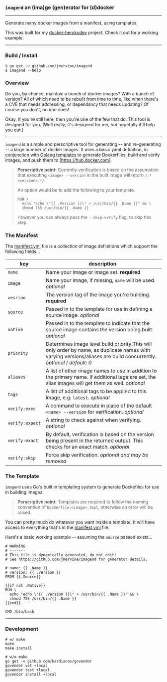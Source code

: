 ### `imagend` an (ima)ge (gen)erator for (d)docker
---
Generate many docker images from a manifest, using templates.

This was built for my [docker-herokudev](https://github.com/jmervine/docker-herokudev)
project. Check it out for a working example.

---
### Build / Install

```
$ go get -u github.com/jmervine/imagend
$ imagend --help
```

### Overview

Do you, by chance, maintain a bunch of docker images? With a bunch of version?
All of which need to be rebuilt from time to time, like when there's a CVE that
needs addressing, or dependancy that needs updating? Of course you don't, no
one does!

Okay, if you're still here, then you're one of the few that do. This tool is
designed for you. (Well really, it's designed for me, but hopefully it'll help
you out.)

---
`imagend` is a simple and perscriptive tool for generating -- and re-generating
-- a large number of docker images. It uses a basic yaml definition, in
conjunction with [Golang templates](https://golang.org/pkg/text/template/) to
generate Dockerfiles, build and verify images, and push them to [https://hub.docker.com].

> **Perscriptive point:**
> Currently verification is based on the assumption that executing
> `<image> --version` in the built image will return `/.*<version>.*/`.
>
> An option would be to add the following to your template.
> ```
> RUN \
>   echo "echo \"{{ .Version }}\" > /usr/bin/{{ .Name }}" && \
>   chmod 755 /usr/bin/{{ .Name }}
> ```
>
> However you can always pass the `--skip-verify` flag, to skip this step.
>

### The Manifest

The [manifest.yml](manifest.yml.sample) file is a collection of image
definitions which support the following fields...

key | description
---|---
`name` | Name your image or image set. **required**
`image` | Name your image, if missing, `name` will be used. _optional_
`vesrion` | The version tag of the image you're building. **required**
`source` | Passed in to the template for use in defining a source image. _optional_
`native` | Passed in to the template to indicate that the source image contains the version being built. _optional_
`priority` | Determines image level build priority.This will only order by name, as duplicate names with varying versions/aliases are build concurrently. _optional_ / _default: 0_
`aliases` | A list of other image names to use in addition to the primary name. If additional tags are set, the alias images will get them as well. _optional_
`tags` | A list of additional tags to be applied to this image, e.g. `latest`. _optional_
`verify:exec` | A command to execute in place of the default `<name> --version` for verification. _optional_
`verify:expect` | A string to check against when verifying. _optional_
`verify:exact` | By default, verification is based on the version being present in the returned output. This checks for an exact match. _optional_
`verify:skip` | Force skip verification. _optional and may be removed_


### The Template

`imagend` uses Go's built in templating system to generate Dockefiles for use
in building images.

> **Perscriptive point:**
> Templates are required to follow the naming convention of
> `Dockerfile.<image>.tmpl`, otherwise an error will be raised.

You can pretty much do whatever you want inside a template. It will have access
to everything that's in the [manifest.yml](manifest.yml.sample) file.

Here's a basic working example -- assuming the `source` passed exists...
```
# WARNING
# -------
# This file is dynamically generated, do not edit!
# See https://github.com/jmervine/imagend for generator details.

# name: {{ .Name }}
# version: {{ .Version }}
FROM {{.Source}}

{{if not .Native}}
RUN \
  echo "echo \"{{ .Version }}\" > /usr/bin/{{ .Name }}" && \
  chmod 755 /usr/bin/{{ .Name }}
{{end}}

CMD /bin/bash
```

---
### Development
```
# w/ make
make
make install

# w/o make
go get -v github.com/kardianos/govendor
govendor vet +local
govendor test +local
govendor install +local
```
